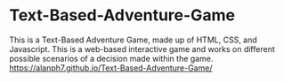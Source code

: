 # Text-Based-Adventure-Game

This is a Text-Based Adventure Game, made up of HTML, CSS, and Javascript. 
This is a web-based interactive game and works on different possible scenarios of a decision made within the game.
https://alanph7.github.io/Text-Based-Adventure-Game/
